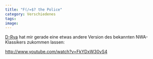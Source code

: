 ```yaml
---
title: "F(/=$? the Police"
category: Verschiedenes
tags: 
image: 
---
```


[D-Rya](http://derschan.blogspot.com) hat mir gerade eine etwas andere Version des bekannten NWA-Klassikers zukommen lassen:  

  

<http://www.youtube.com/watch?v=FkYDxW30vS4>